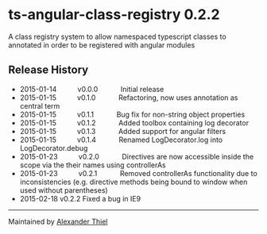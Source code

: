 # ts-angular-class-registry 0.2.2

A class registry system to allow namespaced typescript classes to annotated in order to be registered with angular modules


## Release History

 * 2015-01-14   v0.0.0    Initial release
 * 2015-01-15   v0.1.0    Refactoring, now uses annotation as central term
 * 2015-01-15   v0.1.1    Bug fix for non-string object properties
 * 2015-01-15   v0.1.2    Added toolbox containing log decorator
 * 2015-01-15   v0.1.3    Added support for angular filters
 * 2015-01-15   v0.1.4    Renamed LogDecorator.log into LogDecorator.debug
 * 2015-01-23   v0.2.0    Directives are now accessible inside the scope via the their names using controllerAs
 * 2015-01-23   v0.2.1    Removed controllerAs functionality due to inconsistencies (e.g. directive methods being bound to window when used without parentheses)
 * 2015-02-18   v0.2.2    Fixed a bug in IE9

---

Maintained by [Alexander Thiel](http://www.alexthiel.de)
